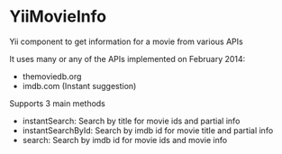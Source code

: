 YiiMovieInfo
=======

Yii component to get information for a movie from various APIs

It uses many or any of the APIs implemented on February 2014:
 - themoviedb.org
 - imdb.com (Instant suggestion)

Supports 3 main methods
- instantSearch: Search by title for movie ids and partial info
- instantSearchById: Search by imdb id for movie title and partial info
- search: Search by imdb id for movie ids and movie info